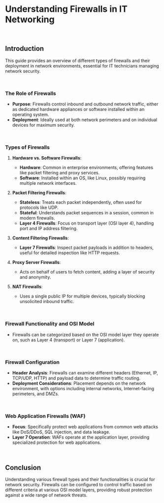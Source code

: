 # Understanding Firewalls in IT Networking

<br>

## Introduction

This guide provides an overview of different types of firewalls and their deployment in network environments, essential for IT technicians managing network security.

<br>

### The Role of Firewalls

- **Purpose**: Firewalls control inbound and outbound network traffic, either as dedicated hardware appliances or software installed within an operating system.
- **Deployment**: Ideally used at both network perimeters and on individual devices for maximum security.

<br>

### Types of Firewalls

1. **Hardware vs. Software Firewalls**:
   - **Hardware**: Common in enterprise environments, offering features like packet filtering and proxy services.
   - **Software**: Installed within an OS, like Linux, possibly requiring multiple network interfaces.

2. **Packet Filtering Firewalls**:
   - **Stateless**: Treats each packet independently, often used for protocols like UDP.
   - **Stateful**: Understands packet sequences in a session, common in modern firewalls.
   - **Layer 4 Firewalls**: Focus on transport layer (OSI layer 4), handling port and IP address filtering.

3. **Content Filtering Firewalls**:
   - **Layer 7 Firewalls**: Inspect packet payloads in addition to headers, useful for detailed inspection like HTTP requests.

4. **Proxy Server Firewalls**:
   - Acts on behalf of users to fetch content, adding a layer of security and anonymity.

5. **NAT Firewalls**:
   - Uses a single public IP for multiple devices, typically blocking unsolicited inbound traffic.

<br>

### Firewall Functionality and OSI Model

- Firewalls can be categorized based on the OSI model layer they operate on, such as Layer 4 (transport) or Layer 7 (application).

<br>

### Firewall Configuration

- **Header Analysis**: Firewalls can examine different headers (Ethernet, IP, TCP/UDP, HTTP) and payload data to determine traffic routing.
- **Deployment Considerations**: Placement depends on the network environment, with options including internal networks, Internet-facing perimeters, and DMZs.

<br>

### Web Application Firewalls (WAF)

- **Focus**: Specifically protect web applications from common web attacks like DoS/DDoS, SQL injection, and data leakage.
- **Layer 7 Operation**: WAFs operate at the application layer, providing specialized protection for web applications.

<br>

## Conclusion

Understanding various firewall types and their functionalities is crucial for network security. Firewalls can be configured to control traffic based on different criteria at various OSI model layers, providing robust protection against a wide range of network threats.
